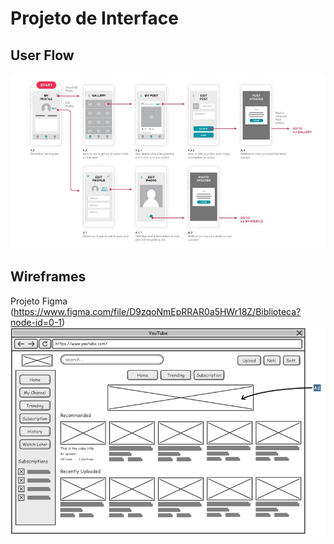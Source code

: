 
# Projeto de Interface


## User Flow

![Exemplo de UserFlow](https://github.com/ICEI-PUC-Minas-PMV-ADS/Biblioteca-Dona-Benicia/blob/main/docs/img/userflow.jpg)


## Wireframes
Projeto Figma (https://www.figma.com/file/D9zqoNmEpRRAR0a5HWr18Z/Biblioteca?node-id=0-1)
![Exemplo de Wireframe](img/wireframe-example.png)

